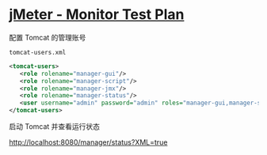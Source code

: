 # [jMeter - Monitor Test Plan](https://www.tutorialspoint.com/jmeter/jmeter_monitor_test_plan.htm)

配置 Tomcat 的管理账号

`tomcat-users.xml`

```xml
<tomcat-users>
   <role rolename="manager-gui"/>
   <role rolename="manager-script"/>
   <role rolename="manager-jmx"/>
   <role rolename="manager-status"/>
   <user username="admin" password="admin" roles="manager-gui,manager-script,manager-jmx,manager-status"/>
</tomcat-users>
```

启动 Tomcat 并查看运行状态

<http://localhost:8080/manager/status?XML=true>